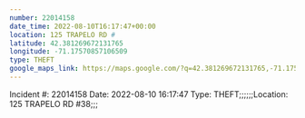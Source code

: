 ```yaml
---
number: 22014158
date_time: 2022-08-10T16:17:47+00:00
location: 125 TRAPELO RD #
latitude: 42.381269672131765
longitude: -71.17570857106509
type: THEFT
google_maps_link: https://maps.google.com/?q=42.381269672131765,-71.17570857106509
---
```


Incident #: 22014158   Date: 2022-08-10 16:17:47    Type: THEFT;;;;;;Location: 125 TRAPELO RD #38;;;
